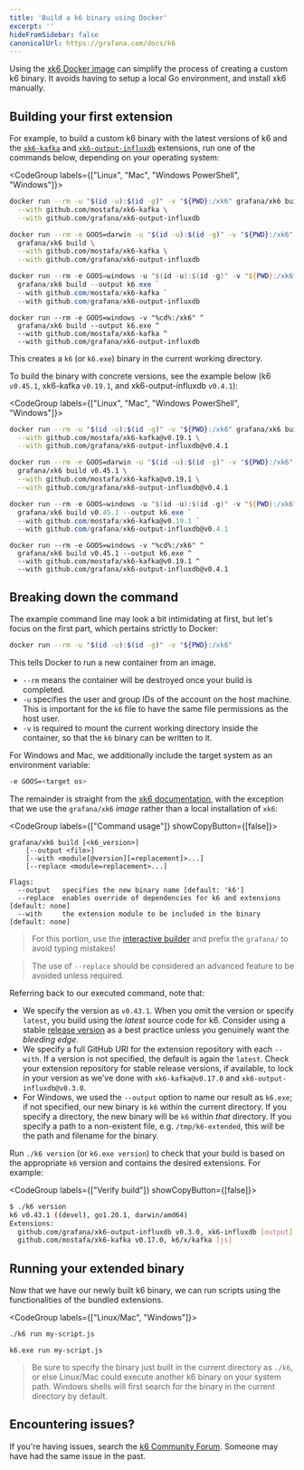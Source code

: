 ```yaml
---
title: 'Build a k6 binary using Docker'
excerpt: ''
hideFromSidebar: false
canonicalUrl: https://grafana.com/docs/k6
---
```


Using the [xk6 Docker image](https://hub.docker.com/r/grafana/xk6/) can simplify the process of creating a custom k6 binary. It avoids having to setup a local Go environment, and install xk6 manually.

## Building your first extension

For example, to build a custom k6 binary with the latest versions of k6 and the [`xk6-kafka`](https://github.com/mostafa/xk6-kafka) and [`xk6-output-influxdb`](https://github.com/grafana/xk6-output-influxdb) extensions, run one of the commands below, depending on your operating system:

<CodeGroup labels={["Linux", "Mac", "Windows PowerShell", "Windows"]}>

```bash
docker run --rm -u "$(id -u):$(id -g)" -v "${PWD}:/xk6" grafana/xk6 build \
  --with github.com/mostafa/xk6-kafka \
  --with github.com/grafana/xk6-output-influxdb
```

```bash
docker run --rm -e GOOS=darwin -u "$(id -u):$(id -g)" -v "${PWD}:/xk6" \
  grafana/xk6 build \
  --with github.com/mostafa/xk6-kafka \
  --with github.com/grafana/xk6-output-influxdb
```

```powershell
docker run --rm -e GOOS=windows -u "$(id -u):$(id -g)" -v "${PWD}:/xk6" `
  grafana/xk6 build --output k6.exe `
  --with github.com/mostafa/xk6-kafka `
  --with github.com/grafana/xk6-output-influxdb
```

```batch
docker run --rm -e GOOS=windows -v "%cd%:/xk6" ^
  grafana/xk6 build --output k6.exe ^
  --with github.com/mostafa/xk6-kafka ^
  --with github.com/grafana/xk6-output-influxdb
```

</CodeGroup>

This creates a `k6` (or `k6.exe`) binary in the current working directory.

To build the binary with concrete versions, see the example below (k6 `v0.45.1`, xk6-kafka `v0.19.1`, and xk6-output-influxdb `v0.4.1`):

<CodeGroup labels={["Linux", "Mac", "Windows PowerShell", "Windows"]}>

```bash
docker run --rm -u "$(id -u):$(id -g)" -v "${PWD}:/xk6" grafana/xk6 build v0.45.1 \
  --with github.com/mostafa/xk6-kafka@v0.19.1 \
  --with github.com/grafana/xk6-output-influxdb@v0.4.1
```

```bash
docker run --rm -e GOOS=darwin -u "$(id -u):$(id -g)" -v "${PWD}:/xk6" \
  grafana/xk6 build v0.45.1 \
  --with github.com/mostafa/xk6-kafka@v0.19.1 \
  --with github.com/grafana/xk6-output-influxdb@v0.4.1
```

```powershell
docker run --rm -e GOOS=windows -u "$(id -u):$(id -g)" -v "${PWD}:/xk6" `
  grafana/xk6 build v0.45.1 --output k6.exe `
  --with github.com/mostafa/xk6-kafka@v0.19.1 `
  --with github.com/grafana/xk6-output-influxdb@v0.4.1
```

```batch
docker run --rm -e GOOS=windows -v "%cd%:/xk6" ^
  grafana/xk6 build v0.45.1 --output k6.exe ^
  --with github.com/mostafa/xk6-kafka@v0.19.1 ^
  --with github.com/grafana/xk6-output-influxdb@v0.4.1
```

</CodeGroup>

## Breaking down the command

The example command line may look a bit intimidating at first, but let's focus on the first part, which pertains strictly to Docker:

```bash
docker run --rm -u "$(id -u):$(id -g)" -v "${PWD}:/xk6"
```

This tells Docker to run a new container from an image.
- `--rm` means the container will be destroyed once your build is completed.
- `-u` specifies the user and group IDs of the account on the host machine. This is important for the `k6` file to have the same file permissions as the host user.
- `-v` is required to mount the current working directory inside the container, so that the `k6` binary can be written to it.

For Windows and Mac, we additionally include the target system as an environment variable:

```bash
-e GOOS=<target os>
```

The remainder is straight from the [xk6 documentation](https://github.com/grafana/xk6/#command-usage), with the exception that we use the `grafana/xk6` _image_ rather than a local installation of `xk6`:

<CodeGroup labels={["Command usage"]} showCopyButton={[false]}>

```plain
grafana/xk6 build [<k6_version>]
    [--output <file>]
    [--with <module[@version][=replacement]>...]
    [--replace <module=replacement>...]

Flags:
  --output   specifies the new binary name [default: 'k6']
  --replace  enables override of dependencies for k6 and extensions [default: none]
  --with     the extension module to be included in the binary [default: none]
```

</CodeGroup>

> For this portion, use the [interactive builder](/extensions/get-started/bundle/) and prefix the `grafana/` to avoid typing mistakes!

<Blockquote mod="attention">

The use of `--replace` should be considered an advanced feature to be avoided unless required.

</Blockquote>

Referring back to our executed command, note that:
- We specify the version as `v0.43.1`. When you omit the version or specify `latest`, you build using the _latest_ source code for k6.
  Consider using a stable [release version](https://github.com/grafana/k6/releases) as a best practice unless you genuinely want the _bleeding edge_.
- We specify a full GitHub URI for the extension repository with each `--with`.
If a version is not specified, the default is again the `latest`.
  Check your extension repository for stable release versions, if available, to lock in your version as we've done with `xk6-kafka@v0.17.0` and `xk6-output-influxdb@v0.3.0`.
- For Windows, we used the `--output` option to name our result as `k6.exe`; if not specified, our new binary is `k6` within the current directory.
If you specify a directory, the new binary will be `k6` within _that_ directory.
If you specify a path to a non-existent file, e.g. `/tmp/k6-extended`, this will be the path and filename for the binary.

Run `./k6 version` (or `k6.exe version`) to check that your build is based on the appropriate `k6` version and contains the desired extensions. For example:

<CodeGroup labels={["Verify build"]} showCopyButton={[false]}>

```bash
$ ./k6 version
k6 v0.43.1 ((devel), go1.20.1, darwin/amd64)
Extensions:
  github.com/grafana/xk6-output-influxdb v0.3.0, xk6-influxdb [output]
  github.com/mostafa/xk6-kafka v0.17.0, k6/x/kafka [js]
```

</CodeGroup>

## Running your extended binary

Now that we have our newly built k6 binary, we can run scripts using the functionalities
of the bundled extensions.

<CodeGroup labels={["Linux/Mac", "Windows"]}>

```bash
./k6 run my-script.js
```

```batch
k6.exe run my-script.js
```

</CodeGroup>

> Be sure to specify the binary just built in the current directory as `./k6`, or else
> Linux/Mac could execute another k6 binary on your system path. Windows shells will
> first search for the binary in the current directory by default.

## Encountering issues?

If you're having issues, search the [k6 Community Forum](https://community.grafana.com/c/grafana-k6/extensions/82).
Someone may have had the same issue in the past.
